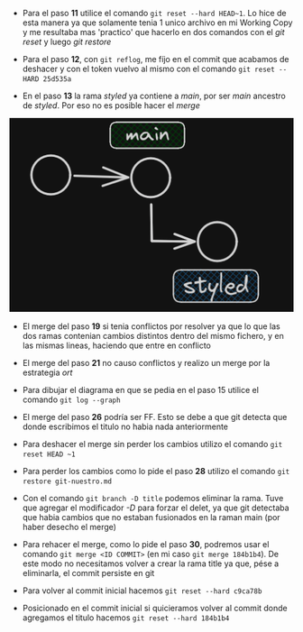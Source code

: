 - Para el paso **11** utilice el comando `git reset --hard HEAD~1`. Lo hice de esta manera ya que solamente tenia 1 unico archivo en mi Working Copy y me resultaba mas 'practico' que hacerlo en dos comandos con el *git reset* y luego *git restore*

- Para el paso **12**, con `git reflog`, me fíjo en el commit que acabamos de deshacer y con el token vuelvo al mismo con el comando `git reset --HARD 25d535a`

- En el paso **13** la rama *styled* ya contiene a *main*, por ser *main* ancestro de *styled*. Por eso no es posible hacer el *merge*

![Imagen del gráfico de commits](./assets/git-graph-13.png)

- El merge del paso **19** si tenia conflictos por resolver ya que lo que las dos ramas contenian cambios distintos dentro del mismo fichero, y en las mismas lineas, haciendo que entre en conflicto

- El merge del paso **21** no causo conflictos y realizo un merge por la estrategia *ort*

- Para dibujar el diagrama en que se pedia en el paso 15 utilice el comando `git log --graph`

- El merge del paso **26** podría ser FF. Esto se debe a que git detecta que donde escribimos el titulo no habia nada anteriormente

- Para deshacer el merge sin perder los cambios utilizo el comando `git reset HEAD ~1`

- Para perder los cambios como lo pide el paso **28** utilizo el comando `git restore git-nuestro.md`

- Con el comando `git branch -D title` podemos eliminar la rama. Tuve que agregar el modificador *-D* para forzar el delet, ya que git detectaba que habia cambios que no estaban fusionados en la raman main (por haber desecho el merge)

- Para rehacer el merge, como lo pide el paso **30**, podremos usar el comando `git merge <ID COMMIT>` (en mi caso `git merge 184b1b4`). De este modo no necesitamos volver a crear la rama title ya que, pése a eliminarla, el commit persiste en git

- Para volver al commit inicial hacemos `git reset --hard c9ca78b`

- Posicionado en el commit inicial si quicieramos volver al commit donde agregamos el titulo hacemos `git reset --hard 184b1b4`